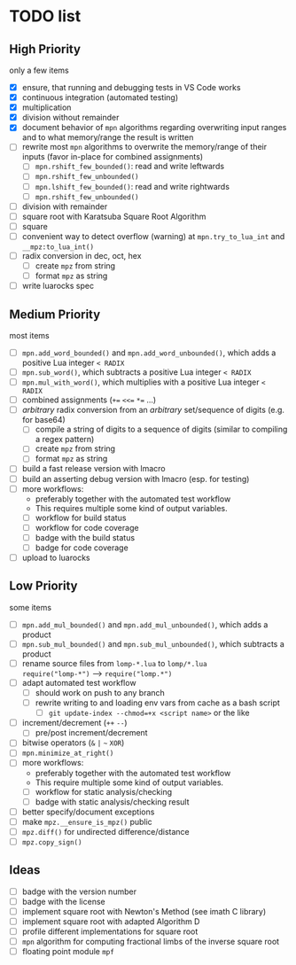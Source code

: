 # TODO list

## High Priority

only a few items

- [x] ensure, that running and debugging tests in VS Code works
- [x] continuous integration (automated testing)
- [x] multiplication
- [x] division without remainder
- [x] document behavior of `mpn` algorithms regarding overwriting input ranges
      and to what memory/range the result is written
- [ ] rewrite most `mpn` algorithms to overwrite the memory/range of their inputs
      (favor in-place for combined assignments)
    - [ ] `mpn.rshift_few_bounded()`: read and write leftwards
    - [ ] `mpn.rshift_few_unbounded()`
    - [ ] `mpn.lshift_few_bounded()`: read and write rightwards
    - [ ] `mpn.rshift_few_unbounded()`
- [ ] division with remainder
- [ ] square root with Karatsuba Square Root Algorithm
- [ ] square
- [ ] convenient way to detect overflow (warning) at `mpn.try_to_lua_int` and `__mpz:to_lua_int()`
- [ ] radix conversion in dec, oct, hex
    - [ ] create `mpz` from string
    - [ ] format `mpz` as string
- [ ] write luarocks spec

## Medium Priority

most items

- [ ] `mpn.add_word_bounded()` and `mpn.add_word_unbounded()`, which adds a positive Lua integer `< RADIX`
- [ ] `mpn.sub_word()`, which subtracts a positive Lua integer `< RADIX`
- [ ] `mpn.mul_with_word()`, which multiplies with a positive Lua integer `< RADIX`
- [ ] combined assignments (`+=` `<<=` `*=` ...)
- [ ] *arbitrary* radix conversion from an *arbitrary* set/sequence of digits (e.g. for base64)
    - [ ] compile a string of digits to a sequence of digits (similar to compiling a regex pattern)
    - [ ] create `mpz` from string
    - [ ] format `mpz` as string
- [ ] build a fast release version with lmacro
- [ ] build an asserting debug version with lmacro (esp. for testing)
- [ ] more workflows:
    - preferably together with the automated test workflow
    - This requires multiple some kind of output variables.
    - [ ] workflow for build status
    - [ ] workflow for code coverage
    - [ ] badge with the build status
    - [ ] badge for code coverage
- [ ] upload to luarocks

## Low Priority

some items

- [ ] `mpn.add_mul_bounded()` and `mpn.add_mul_unbounded()`, which adds a product
- [ ] `mpn.sub_mul_bounded()` and `mpn.sub_mul_unbounded()`, which subtracts a product
- [ ] rename source files from `lomp-*.lua` to `lomp/*.lua`<br>
      `require("lomp-*")` --> `require("lomp.*")`
- [ ] adapt automated test workflow
    - [ ] should work on push to any branch
    - [ ] rewrite writing to and loading env vars from cache as a bash script
        - [ ] `git update-index --chmod=+x <script name>` or the like
- [ ] increment/decrement (`++` `--`)
    - [ ] pre/post increment/decrement
- [ ] bitwise operators (`&` `|` `~` `XOR`)
- [ ] `mpn.minimize_at_right()`
- [ ] more workflows:
    - preferably together with the automated test workflow
    - This require multiple some kind of output variables.
    - [ ] workflow for static analysis/checking
    - [ ] badge with static analysis/checking result
- [ ] better specify/document exceptions
- [ ] make `mpz.__ensure_is_mpz()` public
- [ ] `mpz.diff()` for undirected difference/distance
- [ ] `mpz.copy_sign()`

## Ideas

- [ ] badge with the version number
- [ ] badge with the license
- [ ] implement square root with Newton's Method (see imath C library)
- [ ] implement square root with adapted Algorithm D
- [ ] profile different implementations for square root
- [ ] `mpn` algorithm for computing fractional limbs of the inverse square root
- [ ] floating point module `mpf`
